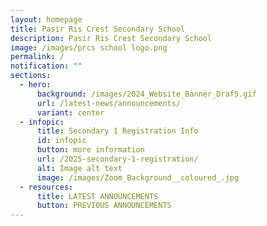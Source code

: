 ```yaml
---
layout: homepage
title: Pasir Ris Crest Secondary School
description: Pasir Ris Crest Secondary School
image: /images/prcs school logo.png
permalink: /
notification: ""
sections:
  - hero:
      background: /images/2024_Website_Banner_Draf5.gif
      url: /latest-news/announcements/
      variant: center
  - infopic:
      title: Secondary 1 Registration Info
      id: infopic
      button: more information
      url: /2025-secondary-1-registration/
      alt: Image alt text
      image: /images/Zoom_Background__coloured_.jpg
  - resources:
      title: LATEST ANNOUNCEMENTS
      button: PREVIOUS ANNOUNCEMENTS
---
```

